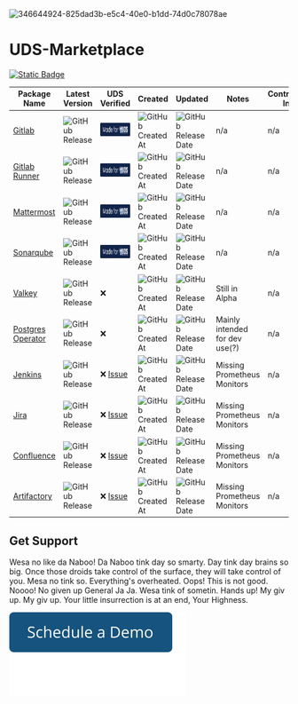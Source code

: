 <img width="387" alt="346644924-825dad3b-e5c4-40e0-b1dd-74d0c78078ae" src="https://github.com/defenseunicorns/uds-marketplace/assets/1349336/52deb6da-bef5-4501-8d97-e8a63b10dbc9">

# UDS-Marketplace
[![Static Badge](https://img.shields.io/badge/Get_Support-blue)](./support-placeholder.md)

| Package Name                                                                          | Latest Version                                                                                                  | UDS Verified                                                                                                                                                                         | Created                                                                                                                          | Updated                                                                                                                              | Notes                          | Contracting Info |
| ------------------------------------------------------------------------------------- | --------------------------------------------------------------------------------------------------------------- | ------------------------------------------------------------------------------------------------------------------------------------------------------------------------------------ | -------------------------------------------------------------------------------------------------------------------------------- | ------------------------------------------------------------------------------------------------------------------------------------ | ------------------------------ | ---------------- |
| [Gitlab](https://github.com/defenseunicorns/uds-package-gitlab)                       | ![GitHub Release](https://img.shields.io/github/v/release/defenseunicorns/uds-package-gitlab?label=)            | [<img alt="Made for UDS" src="https://raw.githubusercontent.com/defenseunicorns/uds-common/main/docs/made-for-uds.svg" height="24px"/>](https://github.com/defenseunicorns/uds-core) | ![GitHub Created At](https://img.shields.io/github/created-at/defenseunicorns/uds-package-gitlab?label=&color=141414)            | ![GitHub Release Date](https://img.shields.io/github/release-date/defenseunicorns/uds-package-gitlab?label=&color=141414)            | n/a                            | n/a              |
| [Gitlab Runner](https://github.com/defenseunicorns/uds-package-gitlab-runner)         | ![GitHub Release](https://img.shields.io/github/v/release/defenseunicorns/uds-package-gitlab-runner?label=)     | [<img alt="Made for UDS" src="https://raw.githubusercontent.com/defenseunicorns/uds-common/main/docs/made-for-uds.svg" height="24px"/>](https://github.com/defenseunicorns/uds-core) | ![GitHub Created At](https://img.shields.io/github/created-at/defenseunicorns/uds-package-gitlab-runner?label=&color=141414)     | ![GitHub Release Date](https://img.shields.io/github/release-date/defenseunicorns/uds-package-gitlab-runner?label=&color=141414)     | n/a                            | n/a              |
| [Mattermost](https://github.com/defenseunicorns/uds-package-mattermost)               | ![GitHub Release](https://img.shields.io/github/v/release/defenseunicorns/uds-package-mattermost?label=)        | [<img alt="Made for UDS" src="https://raw.githubusercontent.com/defenseunicorns/uds-common/main/docs/made-for-uds.svg" height="24px"/>](https://github.com/defenseunicorns/uds-core) | ![GitHub Created At](https://img.shields.io/github/created-at/defenseunicorns/uds-package-mattermost?label=&color=141414)        | ![GitHub Release Date](https://img.shields.io/github/release-date/defenseunicorns/uds-package-mattermost?label=&color=141414)        | n/a                            | n/a              |
| [Sonarqube](https://github.com/defenseunicorns/uds-package-sonarqube)                 | ![GitHub Release](https://img.shields.io/github/v/release/defenseunicorns/uds-package-sonarqube?label=)         | [<img alt="Made for UDS" src="https://raw.githubusercontent.com/defenseunicorns/uds-common/main/docs/made-for-uds.svg" height="24px"/>](https://github.com/defenseunicorns/uds-core) | ![GitHub Created At](https://img.shields.io/github/created-at/defenseunicorns/uds-package-sonarqube?label=&color=141414)         | ![GitHub Release Date](https://img.shields.io/github/release-date/defenseunicorns/uds-package-sonarqube?label=&color=141414)         | n/a                            | n/a              |
| [Valkey](https://github.com/defenseunicorns/uds-package-valkey)                       | ![GitHub Release](https://img.shields.io/github/v/release/defenseunicorns/uds-package-valkey?label=)            | :x:                                                                                                                                                                                  | ![GitHub Created At](https://img.shields.io/github/created-at/defenseunicorns/uds-package-valkey?label=&color=141414)            | ![GitHub Release Date](https://img.shields.io/github/release-date/defenseunicorns/uds-package-valkey?label=&color=141414)            | Still in Alpha                 | n/a              |
| [Postgres Operator](https://github.com/defenseunicorns/uds-package-postgres-operator) | ![GitHub Release](https://img.shields.io/github/v/release/defenseunicorns/uds-package-postgres-operator?label=) | :x:                                                                                                                                                                                  | ![GitHub Created At](https://img.shields.io/github/created-at/defenseunicorns/uds-package-postgres-operator?label=&color=141414) | ![GitHub Release Date](https://img.shields.io/github/release-date/defenseunicorns/uds-package-postgres-operator?label=&color=141414) | Mainly intended for dev use(?) | n/a              |
| [Jenkins](https://github.com/defenseunicorns/uds-package-jenkins)                     | ![GitHub Release](https://img.shields.io/github/v/release/defenseunicorns/uds-package-jenkins?label=)           | :x: [Issue](https://github.com/defenseunicorns/uds-package-jenkins/issues/28)                                                                                                        | ![GitHub Created At](https://img.shields.io/github/created-at/defenseunicorns/uds-package-jenkins?label=&color=141414)           | ![GitHub Release Date](https://img.shields.io/github/release-date/defenseunicorns/uds-package-jenkins?label=&color=141414)           | Missing Prometheus Monitors    | n/a              |
| [Jira](https://github.com/defenseunicorns/uds-package-jira)                           | ![GitHub Release](https://img.shields.io/github/v/release/defenseunicorns/uds-package-jira?label=)              | :x: [Issue](https://github.com/defenseunicorns/uds-package-jira/issues/9)                                                                                                            | ![GitHub Created At](https://img.shields.io/github/created-at/defenseunicorns/uds-package-jira?label=&color=141414)              | ![GitHub Release Date](https://img.shields.io/github/release-date/defenseunicorns/uds-package-jira?label=&color=141414)              | Missing Prometheus Monitors    | n/a              |
| [Confluence](https://github.com/defenseunicorns/uds-package-confluence)               | ![GitHub Release](https://img.shields.io/github/v/release/defenseunicorns/uds-package-confluence?label=)        | :x: [Issue](https://github.com/defenseunicorns/uds-package-confluence/issues/6)                                                                                                      | ![GitHub Created At](https://img.shields.io/github/created-at/defenseunicorns/uds-package-confluence?label=&color=141414)        | ![GitHub Release Date](https://img.shields.io/github/release-date/defenseunicorns/uds-package-confluence?label=&color=141414)        | Missing Prometheus Monitors    | n/a              |
| [Artifactory](https://github.com/defenseunicorns/uds-package-artifactory)             | ![GitHub Release](https://img.shields.io/github/v/release/defenseunicorns/uds-package-artifactory?label=)       | :x: [Issue](https://github.com/defenseunicorns/uds-package-artifactory/issues/15)                                                                                                    | ![GitHub Created At](https://img.shields.io/github/created-at/defenseunicorns/uds-package-artifactory?label=&color=141414)       | ![GitHub Release Date](https://img.shields.io/github/release-date/defenseunicorns/uds-package-artifactory?label=&color=141414)       | Missing Prometheus Monitors    | n/a              |

## Get Support

Wesa no like da Naboo! Da Naboo tink day so smarty. Day tink day brains so big. Once those droids take control of the surface, they will take control of you. Mesa no tink so.
Everything's overheated. Oops! This is not good. Noooo! No given up General Ja Ja. Wesa tink of sometin. Hands up! My giv up. My giv up. Your little insurrection is at an end, Your Highness.

[![Demo Button](img/demo.svg)](./support-placeholder.md)